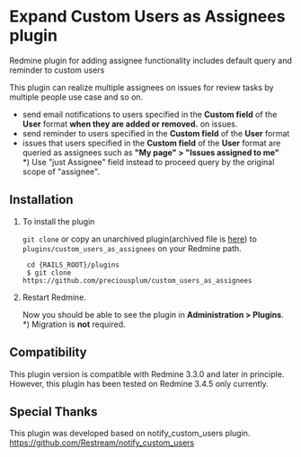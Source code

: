 # Expand Custom Users as Assignees plugin
Redmine plugin for adding assignee functionality includes default query and reminder to custom users

This plugin can realize multiple assignees on issues for review tasks by multiple people use case and so on.
  * send email notifications to users specified in the **Custom field** of the **User** format **when they are added or removed.** on issues.
  * send reminder to users specified in the **Custom field** of the **User** format
  * issues that users specified in the **Custom field** of the **User** format are queried as assignees such as **"My page" > "Issues assigned to me"**  
    *) Use "just Assignee" field instead to proceed query by the original scope of "assignee".

## Installation

1. To install the plugin

    `git clone` or copy an unarchived plugin(archived file is [here](https://github.com/hidakatsuya/redmine_default_custom_query/releases)) to `plugins/custom_users_as_assignees` on your Redmine path.

        cd {RAILS_ROOT}/plugins
        $ git clone https://github.com/preciousplum/custom_users_as_assignees 

2. Restart Redmine.

    Now you should be able to see the plugin in **Administration > Plugins**.  
    *) Migration is **not** required. 

## Compatibility
This plugin version is compatible with Redmine 3.3.0 and later in principle.
However, this plugin has been tested on Redmine 3.4.5 only currently.

## Special Thanks
This plugin was developed based on  notify_custom_users plugin.
https://github.com/Restream/notify_custom_users

